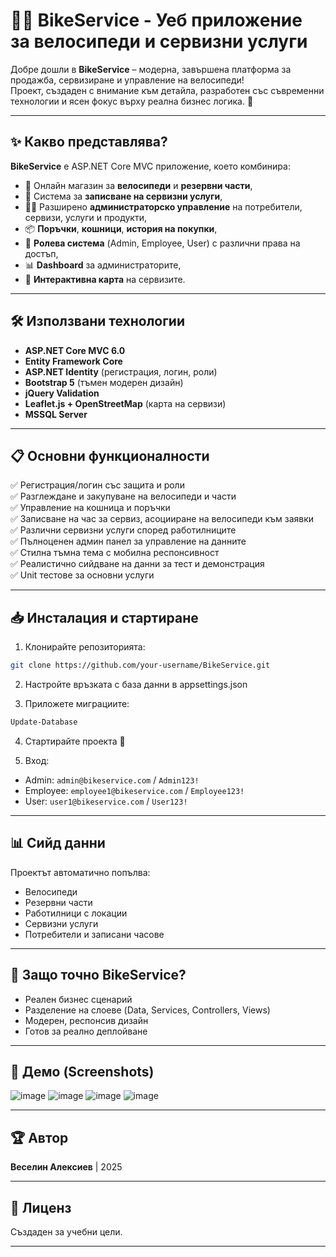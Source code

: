 # 🚴‍♂️ BikeService - Уеб приложение за велосипеди и сервизни услуги

Добре дошли в **BikeService** – модерна, завършена платформа за продажба, сервизиране и управление на велосипеди!  
Проект, създаден с внимание към детайла, разработен със съвременни технологии и ясен фокус върху реална бизнес логика. 🚀

---

## ✨ Какво представлява?

**BikeService** е ASP.NET Core MVC приложение, което комбинира:
- 🛒 Онлайн магазин за **велосипеди** и **резервни части**,
- 🔧 Система за **записване на сервизни услуги**,
- 👨‍💻 Разширено **администраторско управление** на потребители, сервизи, услуги и продукти,
- 📦 **Поръчки**, **кошници**, **история на покупки**,
- 🔐 **Ролева система** (Admin, Employee, User) с различни права на достъп,
- 📊 **Dashboard** за администраторите,
- 📍 **Интерактивна карта** на сервизите.

---

## 🛠️ Използвани технологии

- **ASP.NET Core MVC 6.0**
- **Entity Framework Core**
- **ASP.NET Identity** (регистрация, логин, роли)
- **Bootstrap 5** (тъмен модерен дизайн)
- **jQuery Validation**
- **Leaflet.js + OpenStreetMap** (карта на сервизи)
- **MSSQL Server**

---

## 📋 Основни функционалности

✅ Регистрация/логин със защита и роли  
✅ Разглеждане и закупуване на велосипеди и части  
✅ Управление на кошница и поръчки  
✅ Записване на час за сервиз, асоцииране на велосипеди към заявки  
✅ Различни сервизни услуги според работилниците  
✅ Пълноценен админ панел за управление на данните  
✅ Стилна тъмна тема с мобилна респонсивност  
✅ Реалистично сийдване на данни за тест и демонстрация  
✅ Unit тестове за основни услуги

---

## 📥 Инсталация и стартиране

1. Клонирайте репозиторията:
```bash
git clone https://github.com/your-username/BikeService.git
```

2. Настройте връзката с база данни в appsettings.json

3. Приложете миграциите:
```bash
Update-Database
```

4. Стартирайте проекта 🚀

5. Вход:
- Admin: `admin@bikeservice.com` / `Admin123!`
- Employee: `employee1@bikeservice.com` / `Employee123!`
- User: `user1@bikeservice.com` / `User123!`

---

## 📊 Сийд данни

Проектът автоматично попълва:
- Велосипеди
- Резервни части
- Работилници с локации
- Сервизни услуги
- Потребители и записани часове

---

## 📢 Защо точно BikeService?

- Реален бизнес сценарий
- Разделение на слоеве (Data, Services, Controllers, Views)
- Модерен, респонсив дизайн
- Готов за реално деплойване

---

## 🚀 Демо (Screenshots)

![image](https://github.com/user-attachments/assets/90e0140e-f68e-4ebe-addc-f87c85692473)
![image](https://github.com/user-attachments/assets/ae75a630-23f8-4953-a010-1e1a64387670)
![image](https://github.com/user-attachments/assets/4022a2aa-44a5-4246-a6e3-24a9bab96456)
![image](https://github.com/user-attachments/assets/14018c6f-0881-4758-b710-4c7546bab429)

---

## 🏆 Автор

**Веселин Алексиев** | 2025

---

## 📄 Лиценз

Създаден за учебни цели.

---
